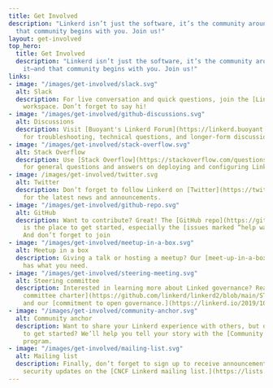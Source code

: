 ```yaml
---
title: Get Involved
description: "Linkerd isn’t just the software, it’s the community around it—and
  that community begins with you. Join us!"
layout: get-involved
top_hero:
  title: Get Involved
  description: "Linkerd isn’t just the software, it’s the community around
    it—and that community begins with you. Join us!"
links:
- image: "/images/get-involved/slack.svg"
  alt: Slack
  description: For live conversation and quick questions, join the [Linkerd Slack](https://slack.linkerd.io/)
    workspace. Don’t forget to say hi!
- image: "/images/get-involved/github-discussions.svg"
  alt: Discussions
  description: Visit [Buoyant's Linkerd Forum](https://linkerd.buoyant.io/)
    for troubleshooting, technical questions, and longer-form discussions.
- image: "/images/get-involved/stack-overflow.svg"
  alt: Stack Overflow
  description: Use [Stack Overflow](https://stackoverflow.com/questions/tagged/linkerd)
    for general questions and answers on deploying and configuring Linkerd.
- image: /images/get-involved/twitter.svg
  alt: Twitter
  description: Don’t forget to follow Linkerd on [Twitter](https://twitter.com/Linkerd)
    for the latest news and announcements.
- image: "/images/get-involved/github-repo.svg"
  alt: GitHub
  description: Want to contribute? Great! The [GitHub repo](https://github.com/linkerd/linkerd2)
    is the place to get started, especially the [issues marked “help wanted”](https://github.com/linkerd/linkerd2/labels/help%20wanted).
    And don’t forget to join
- image: "/images/get-involved/meetup-in-a-box.svg"
  alt: Meetup in a box
  description: Giving a talk or hosting a meetup? Our [meet-up-in-a-box](https://linkerd.io/meetup-in-a-box/)
    has what you need.
- image: "/images/get-involved/steering-meeting.svg"
  alt: Steering committee
  description: Interested in learning more about Linked governance? Read our [steering
    committee charter](https://github.com/linkerd/linkerd2/blob/main/STEERING.md)
    and our [commitment to open governance.](https://linkerd.io/2019/10/03/linkerds-commitment-to-open-governance/)
- image: "/images/get-involved/community-anchor.svg"
  alt: Community anchor
  description: Want to share your Linkerd experience with others, but don’t know how
    to get started? We’ll help you tell your story with the [Community Anchor](https://linkerd.io/community/anchor/)
    program.
- image: "/images/get-involved/mailing-list.svg"
  alt: Mailing list
  description: Finally, don’t forget to sign up to receive announcements and critical
    security updates on the [CNCF Linkerd mailing list.](https://lists.cncf.io/g/cncf-linkerd-users)
---
```

